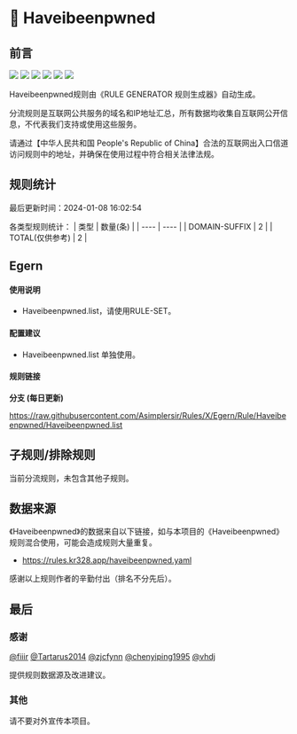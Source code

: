 # 🧸 Haveibeenpwned

## 前言

![](https://shields.io/badge/-移除重复规则-ff69b4) ![](https://shields.io/badge/-DOMAIN与DOMAIN--SUFFIX合并-green) ![](https://shields.io/badge/-DOMAIN--SUFFIX间合并-critical) ![](https://shields.io/badge/-DOMAIN与DOMAIN--KEYWORD合并-9cf) ![](https://shields.io/badge/-DOMAIN--SUFFIX与DOMAIN--KEYWORD合并-blue) ![](https://shields.io/badge/-IP--CIDR(6)合并-blueviolet) 

Haveibeenpwned规则由《RULE GENERATOR 规则生成器》自动生成。

分流规则是互联网公共服务的域名和IP地址汇总，所有数据均收集自互联网公开信息，不代表我们支持或使用这些服务。

请通过【中华人民共和国 People's Republic of China】合法的互联网出入口信道访问规则中的地址，并确保在使用过程中符合相关法律法规。

## 规则统计

最后更新时间：2024-01-08 16:02:54

各类型规则统计：
| 类型 | 数量(条)  | 
| ---- | ----  |
| DOMAIN-SUFFIX | 2  | 
| TOTAL(仅供参考) | 2  | 


## Egern 

#### 使用说明
- Haveibeenpwned.list，请使用RULE-SET。

#### 配置建议
- Haveibeenpwned.list 单独使用。

#### 规则链接
**分支 (每日更新)**

https://raw.githubusercontent.com/Asimplersir/Rules/X/Egern/Rule/Haveibeenpwned/Haveibeenpwned.list











## 子规则/排除规则


当前分流规则，未包含其他子规则。

## 数据来源

《Haveibeenpwned》的数据来自以下链接，如与本项目的《Haveibeenpwned》规则混合使用，可能会造成规则大量重复。

- https://rules.kr328.app/haveibeenpwned.yaml


感谢以上规则作者的辛勤付出（排名不分先后）。

## 最后

### 感谢

[@fiiir](https://github.com/fiiir) [@Tartarus2014](https://github.com/Tartarus2014) [@zjcfynn](https://github.com/zjcfynn) [@chenyiping1995](https://github.com/chenyiping1995) [@vhdj](https://github.com/vhdj)

提供规则数据源及改进建议。

### 其他

请不要对外宣传本项目。